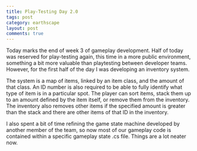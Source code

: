 ```yaml
---
title: Play-Testing Day 2.0
tags: post
category: earthscape
layout: post
comments: true
---
```


Today marks the end of week 3 of gameplay development. Half of today was reserved for play-testing again, this time in a more public environment, something a bit more valuable than playtesting between developer teams. However, for the first half of the day I was developing an inventory system.

The system is a map of items, linked by an item class, and the amount of that class. An ID number is also required to be able to fully identify what type of item is in a particular spot. The player can sort items, stack them up to an amount defined by the item itself, or remove them from the inventory. The inventory also removes other items if the specified amount is greater than the stack and there are other items of that ID in the inventory. 

I also spent a bit of time refining the game state machine developed by another member of the team, so now most of our gameplay code is contained within a specific gameplay state .cs file. Things are a lot neater now.